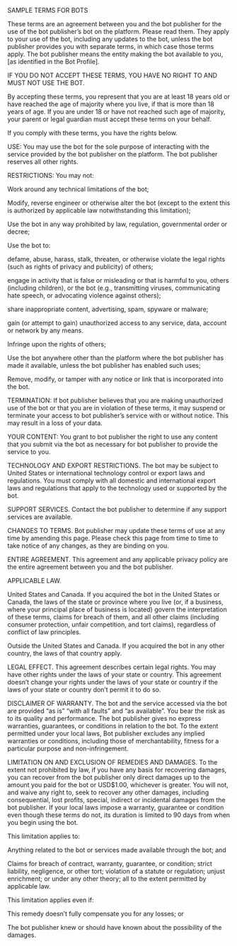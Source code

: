 SAMPLE TERMS FOR BOTS

These terms are an agreement between you and the bot publisher for the use of the bot publisher’s bot on the platform. Please read them. They apply to your use of the bot, including any updates to the bot, unless the bot publisher provides you with separate terms, in which case those terms apply. The bot publisher means the entity making the bot available to you, [as identified in the Bot Profile].

IF YOU DO NOT ACCEPT THESE TERMS, YOU HAVE NO RIGHT TO AND MUST NOT USE THE BOT.

By accepting these terms, you represent that you are at least 18 years old or have reached the age of majority where you live, if that is more than 18 years of age. If you are under 18 or have not reached such age of majority, your parent or legal guardian must accept these terms on your behalf.

If you comply with these terms, you have the rights below.

USE: You may use the bot for the sole purpose of interacting with the service provided by the bot publisher on the platform. The bot publisher reserves all other rights.

RESTRICTIONS: You may not:

Work around any technical limitations of the bot;

Modify, reverse engineer or otherwise alter the bot (except to the extent this is authorized by applicable law notwithstanding this limitation);

Use the bot in any way prohibited by law, regulation, governmental order or decree;

Use the bot to:

defame, abuse, harass, stalk, threaten, or otherwise violate the legal rights (such as rights of privacy and publicity) of others;

engage in activity that is false or misleading or that is harmful to you, others (including children), or the bot (e.g., transmitting viruses, communicating hate speech, or advocating violence against others);

share inappropriate content, advertising, spam, spyware or malware;

gain (or attempt to gain) unauthorized access to any service, data, account or network by any means.

Infringe upon the rights of others;

Use the bot anywhere other than the platform where the bot publisher has made it available, unless the bot publisher has enabled such uses;

Remove, modify, or tamper with any notice or link that is incorporated into the bot.

TERMINATION: If bot publisher believes that you are making unauthorized use of the bot or that you are in violation of these terms, it may suspend or terminate your access to bot publisher’s service with or without notice. This may result in a loss of your data.

YOUR CONTENT: You grant to bot publisher the right to use any content that you submit via the bot as necessary for bot publisher to provide the service to you.

TECHNOLOGY AND EXPORT RESTRICTIONS. The bot may be subject to United States or international technology control or export laws and regulations. You must comply with all domestic and international export laws and regulations that apply to the technology used or supported by the bot.

SUPPORT SERVICES. Contact the bot publisher to determine if any support services are available.

CHANGES TO TERMS. Bot publisher may update these terms of use at any time by amending this page. Please check this page from time to time to take notice of any changes, as they are binding on you.

ENTIRE AGREEMENT. This agreement and any applicable privacy policy are the entire agreement between you and the bot publisher.

APPLICABLE LAW.

United States and Canada. If you acquired the bot in the United States or Canada, the laws of the state or province where you live (or, if a business, where your principal place of business is located) govern the interpretation of these terms, claims for breach of them, and all other claims (including consumer protection, unfair competition, and tort claims), regardless of conflict of law principles.

Outside the United States and Canada. If you acquired the bot in any other country, the laws of that country apply.

LEGAL EFFECT. This agreement describes certain legal rights. You may have other rights under the laws of your state or country. This agreement doesn’t change your rights under the laws of your state or country if the laws of your state or country don’t permit it to do so.

DISCLAIMER OF WARRANTY. The bot and the service accessed via the bot are provided “as is” “with all faults” and “as available”. You bear the risk as to its quality and performance. The bot publisher gives no express warranties, guarantees, or conditions in relation to the bot. To the extent permitted under your local laws, Bot publisher excludes any implied warranties or conditions, including those of merchantability, fitness for a particular purpose and non-infringement.

LIMITATION ON AND EXCLUSION OF REMEDIES AND DAMAGES. To the extent not prohibited by law, if you have any basis for recovering damages, you can recover from the bot publisher only direct damages up to the amount you paid for the bot or USD$1.00, whichever is greater. You will not, and waive any right to, seek to recover any other damages, including consequential, lost profits, special, indirect or incidental damages from the bot publisher. If your local laws impose a warranty, guarantee or condition even though these terms do not, its duration is limited to 90 days from when you begin using the bot.

This limitation applies to:

Anything related to the bot or services made available through the bot; and

Claims for breach of contract, warranty, guarantee, or condition; strict liability, negligence, or other tort; violation of a statute or regulation; unjust enrichment; or under any other theory; all to the extent permitted by applicable law.

This limitation applies even if:

This remedy doesn’t fully compensate you for any losses; or

The bot publisher knew or should have known about the possibility of the damages.